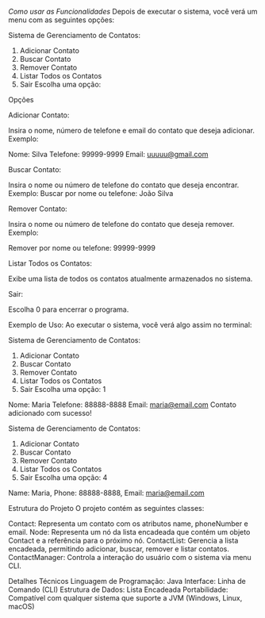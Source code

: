 *Como usar as Funcionalidades*
Depois de executar o sistema, você verá um menu com as seguintes opções:

Sistema de Gerenciamento de Contatos:
1. Adicionar Contato
2. Buscar Contato
3. Remover Contato
4. Listar Todos os Contatos
0. Sair
Escolha uma opção:

Opções

Adicionar Contato:

Insira o nome, número de telefone e email do contato que deseja adicionar.
Exemplo:

Nome: Silva
Telefone: 99999-9999
Email: uuuuu@gmail.com

Buscar Contato:

Insira o nome ou número de telefone do contato que deseja encontrar.
Exemplo:
Buscar por nome ou telefone: João Silva

Remover Contato:

Insira o nome ou número de telefone do contato que deseja remover.
Exemplo:

Remover por nome ou telefone: 99999-9999

Listar Todos os Contatos:

Exibe uma lista de todos os contatos atualmente armazenados no sistema.

Sair:

Escolha 0 para encerrar o programa.

Exemplo de Uso:
Ao executar o sistema, você verá algo assim no terminal:

Sistema de Gerenciamento de Contatos:
1. Adicionar Contato
2. Buscar Contato
3. Remover Contato
4. Listar Todos os Contatos
0. Sair
Escolha uma opção: 1

Nome: Maria
Telefone: 88888-8888
Email: maria@email.com
Contato adicionado com sucesso!

Sistema de Gerenciamento de Contatos:
1. Adicionar Contato
2. Buscar Contato
3. Remover Contato
4. Listar Todos os Contatos
0. Sair
Escolha uma opção: 4

Name: Maria, Phone: 88888-8888, Email: maria@email.com

Estrutura do Projeto
O projeto contém as seguintes classes:

Contact: Representa um contato com os atributos name, phoneNumber e email.
Node: Representa um nó da lista encadeada que contém um objeto Contact e a referência para o próximo nó.
ContactList: Gerencia a lista encadeada, permitindo adicionar, buscar, remover e listar contatos.
ContactManager: Controla a interação do usuário com o sistema via menu CLI.

Detalhes Técnicos
Linguagem de Programação: Java
Interface: Linha de Comando (CLI)
Estrutura de Dados: Lista Encadeada
Portabilidade: Compatível com qualquer sistema que suporte a JVM (Windows, Linux, macOS)
